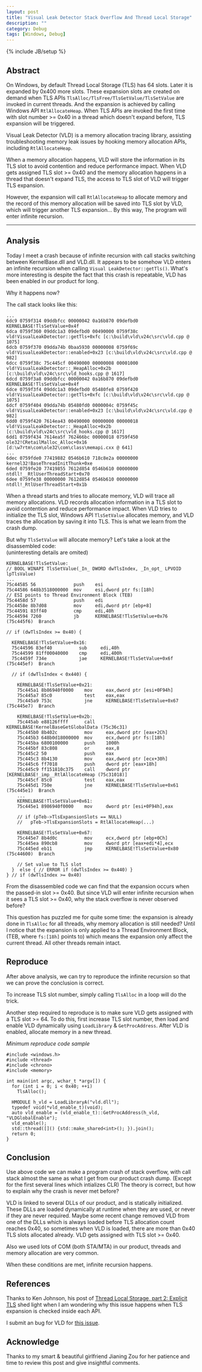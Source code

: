 ```yaml
---
layout: post
title: "Visual Leak Detector Stack Overflow And Thread Local Storage"
description: ""
category: Debug
tags: [Windows, Debug]
---
```

{% include JB/setup %}

## Abstract

On Windows, by default Thread Local Storage (TLS) has 64 slots. Later it is expanded
by 0x400 more slots. These expansion slots are created on demand when TLS APIs
`TlsAlloc/TlsFree/TlsGetValue/TlsSetValue` are invoked in current threads. And the expansion is achieved by
calling Windows API `RtlAllocateHeap`. When TLS APIs are invoked the first time with
slot number >= 0x40 in a thread which doesn't expand before, TLS expansion will be triggered.

Visual Leak Detector (VLD) is a memory allocation tracing library, assisting troubleshooting
memory leak issues by hooking memory allocation APIs, including `RtlAllocateHeap`.

When a memory allocation happens, VLD will store the information in its TLS slot to
avoid contention and reduce performance impact. When VLD gets assigned TLS slot >= 0x40
and the memory allocation happens in a thread that doesn't expand TLS, the access to TLS slot
of VLD will trigger TLS expansion.

However, the expansion will call `RtlAllocateHeap` to allocate memory and the record of
this memory allocation will be saved into TLS slot by VLD, which will trigger another
TLS expansion... By this way, The program will enter infinite recursion.

---

## Analysis

Today I meet a crash because of infinite recursion with call stacks switching between KernelBase.dll and VLD.dll.
It appears to be somehow VLD enters an infinite recursion when calling `Visual LeakDetector::getTls()`.
What's more interesting is despite the fact that this crash is repeatable, VLD has been enabled in our product for long.

Why it happens now?

The call stack looks like this:

```
...
6dc9 0759f314 09ddbfcc 00000042 0a16b870 09defbd0 KERNELBASE!TlsSetValue+0x4f
6dca 0759f360 09ddc1a3 09defbd0 00490000 0759f38c vld!VisualLeakDetector::getTls+0xfc [c:\build\vld\v24c\src\vld.cpp @ 1075]
6dcb 0759f370 09dda74b 0baa5930 00000008 0759f69c vld!VisualLeakDetector::enabled+0x23 [c:\build\vld\v24c\src\vld.cpp @ 982]
6dcc 0759f38c 75c445cf 00490000 00000008 00001000 vld!VisualLeakDetector::_HeapAlloc+0x2b [c:\build\vld\v24c\src\vld_hooks.cpp @ 1617]
6dcd 0759f3a8 09ddbfcc 00000042 0a16b870 09defbd0 KERNELBASE!TlsSetValue+0x4f
6dce 0759f3f4 09ddc1a3 09defbd0 05480fe8 0759f420 vld!VisualLeakDetector::getTls+0xfc [c:\build\vld\v24c\src\vld.cpp @ 1075]
6dcf 0759f404 09dda74b 05480fd0 0000004c 0759f45c vld!VisualLeakDetector::enabled+0x23 [c:\build\vld\v24c\src\vld.cpp @ 982]
6dd0 0759f420 7614ea43 00490000 00000000 00000018 vld!VisualLeakDetector::_HeapAlloc+0x2b [c:\build\vld\v24c\src\vld_hooks.cpp @ 1617]
6dd1 0759f434 7614ea5f 762466bc 00000018 0759f450 ole32!CRetailMalloc_Alloc+0x16 [d:\w7rtm\com\ole32\com\class\memapi.cxx @ 641]
...
6dec 0759fde0 77419882 0546b610 718c8e2a 00000000 kernel32!BaseThreadInitThunk+0xe
6ded 0759fe20 77419855 7612d854 0546b610 00000000 ntdll!__RtlUserThreadStart+0x70
6dee 0759fe38 00000000 7612d854 0546b610 00000000 ntdll!_RtlUserThreadStart+0x1b
```

When a thread starts and tries to allocate memory, VLD will trace all memory
allocations. VLD records allocation information in a TLS slot to avoid
contention and reduce performance impact. When VLD tries to
initialize the TLS slot, Windows API `TlsSetValue` allocates memory,
and VLD traces the allocation by saving it into TLS. This is
what we learn from the crash dump.

But why `TlsSetValue` will allocate memory? Let's take a look at the disassembled code:  
(uninteresting details are omited)

```
KERNELBASE!TlsSetValue:
// BOOL WINAPI TlsSetValue(_In_ DWORD dwTlsIndex, _In_opt_ LPVOID lpTlsValue)
...
75c44585 56              push    esi
75c44586 648b3518000000  mov     esi,dword ptr fs:[18h]
// ESI points to Thread Environment Block (TEB)
75c4458d 57              push    edi
75c4458e 8b7d08          mov     edi,dword ptr [ebp+8]
75c44591 83ff40          cmp     edi,40h
75c44594 7260            jb      KERNELBASE!TlsSetValue+0x76 (75c445f6)  Branch

// if (dwTlsIndex >= 0x40) {

  KERNELBASE!TlsSetValue+0x16:
  75c44596 83ef40          sub     edi,40h
  75c44599 81ff00040000    cmp     edi,400h
  75c4459f 734e            jae     KERNELBASE!TlsSetValue+0x6f (75c445ef)  Branch

  // if (dwTlsIndex < 0x440) {

    KERNELBASE!TlsSetValue+0x21:
    75c445a1 8b86940f0000    mov     eax,dword ptr [esi+0F94h]
    75c445a7 85c0            test    eax,eax
    75c445a9 753c            jne     KERNELBASE!TlsSetValue+0x67 (75c445e7)  Branch

    KERNELBASE!TlsSetValue+0x2b:
    75c445ab e88126ffff      call    KERNELBASE!KernelBaseGetGlobalData (75c36c31)
    75c445b0 8b402c          mov     eax,dword ptr [eax+2Ch]
    75c445b3 648b0d18000000  mov     ecx,dword ptr fs:[18h]
    75c445ba 6800100000      push    1000h
    75c445bf 83c808          or      eax,8
    75c445c2 50              push    eax
    75c445c3 8b4130          mov     eax,dword ptr [ecx+30h]
    75c445c6 ff7018          push    dword ptr [eax+18h]
    75c445c9 ff151810c375    call    dword ptr [KERNELBASE!_imp__RtlAllocateHeap (75c31018)]
    75c445cf 85c0            test    eax,eax
    75c445d1 750e            jne     KERNELBASE!TlsSetValue+0x61 (75c445e1)  Branch
    ...
    KERNELBASE!TlsSetValue+0x61:
    75c445e1 8986940f0000    mov     dword ptr [esi+0F94h],eax

    // if (pTeb->TlsExpansionSlots == NULL)
    //   pTeb->TlsExpansionSlots = RtlAllocateHeap(...)

    KERNELBASE!TlsSetValue+0x67:
    75c445e7 8b4d0c          mov     ecx,dword ptr [ebp+0Ch]
    75c445ea 890cb8          mov     dword ptr [eax+edi*4],ecx
    75c445ed eb11            jmp     KERNELBASE!TlsSetValue+0x80 (75c44600)  Branch

    // Set value to TLS slot
  }  else { // ERROR if (dwTlsIndex >= 0x440) }
} // if (dwTlsIndex >= 0x40)

```

From the disassembled code we can find that the expansion occurs when the passed-in
slot >= 0x40. But since VLD will enter infinite recursion when it sees a TLS
slot >= 0x40, why the stack overflow is never observed before?

This question has puzzled me for quite some time: the expansion is already done
in `TlsAlloc` for all threads, why memory allocation is still needed?
Until I notice that the expansion is only applied to a Thread Environment Block, (TEB, where `fs:[18h]` points to)
which means the expansion only affect the current thread.
All other threads remain intact.

## Reproduce

After above analysis, we can try to reproduce the infinite recursion so that we can prove the
conclusion is correct.

To increase TLS slot number, simply calling `TlsAlloc` in a loop will do the trick.

Another step required to reproduce is to make sure VLD gets assigned with a TLS slot >= 64.
To do this, first increase TLS slot number, then load and enable VLD dynamically using `LoadLibrary` & `GetProcAddress`.
After VLD is enabled, allocate memory in a new thread.

_Minimum reproduce code sample_

```
#include <windows.h>
#include <thread>
#include <chrono>
#include <memory>

int main(int argc, wchar_t *argv[]) {
  for (int i = 0; i < 0x40; ++i)
    TlsAlloc();

  HMODULE h_vld = LoadLibraryA("vld.dll");
  typedef void(*vld_enable_t)(void);
  auto vld_enable = (vld_enable_t)::GetProcAddress(h_vld, "VLDGlobalEnable");
  vld_enable();
  std::thread([]() {std::make_shared<int>(); }).join();
  return 0;
}
```

## Conclusion

Use above code we can make a program crash of stack overflow, with call stack almost the same as what I get
from our product crash dump. (Except for the first several lines which intializes CLR) The theory is correct,
but how to explain why the crash is never met before?

VLD is linked to several DLLs of our product, and is statically initialized.
These DLLs are loaded dynamically at runtime when they are used, or never if they are never required.
Maybe some recent change removed VLD from one of the DLLs which is always loaded before TLS allocation count
reaches 0x40, so sometimes when VLD is loaded, there are more than 0x40 TLS slots allocated already.
VLD gets assigned with TLS slot >= 0x40.

Also we used lots of COM (both STA/MTA) in our product, threads and memory allocation are very common.

When these conditions are met, infinite recursion happens.

## References

Thanks to Ken Johnson, his post of [Thread Local Storage, part 2: Explicit TLS] shed light
when I am wondering why this issue happens when TLS expansion is checked inside each API.

I submit an bug for VLD for [this issue].

## Acknowledge

Thanks to my smart & beautiful girlfriend Jianing Zou for her patience and time to review
this post and give insightful comments.

[TLS on MSDN]: https://msdn.microsoft.com/en-us/library/ms686749.aspx
[Thread Local Storage, part 2: Explicit TLS]: http://www.nynaeve.net/?p=181
[this issue]: https://vld.codeplex.com/workitem/10590

